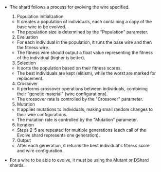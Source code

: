 - The shard follows a process for evolving the wire specified.
  1. Population Initialization
    - It creates a population of individuals, each containing a copy of the base wire to be evolved.
    - The population size is determined by the "Population" parameter.
  2. Evaluation
    - For each individual in the population, it runs the base wire and then the fitness wire.
    - The fitness wire should output a float value representing the fitness of the individual (higher is better).
  3. Selection
    - It sorts the population based on their fitness scores.
    - The best individuals are kept (elitism), while the worst are marked for replacement.
  4. Crossover
    - It performs crossover operations between individuals, combining their "genetic material" (wire configurations).
    - The crossover rate is controlled by the "Crossover" parameter.
  5. Mutation
    - It applies mutations to individuals, making small random changes to their wire configurations.
    - The mutation rate is controlled by the "Mutation" parameter.
  6. Iteration
    - Steps 2-5 are repeated for multiple generations (each call of the Evolve shard represents one generation).
  7. Output
    - After each generation, it returns the best individual's fitness score and wire configuration.

- For a wire to be able to evolve, it must be using the Mutant or DShard shards.

